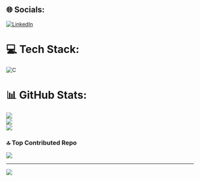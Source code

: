 <!--### Hi there 👋-->


## 🌐 Socials:
[![LinkedIn](https://img.shields.io/badge/LinkedIn-%230077B5.svg?logo=linkedin&logoColor=white)](https://linkedin.com/in/vishesh-kumar-bhagat-81810b279) 

# 💻 Tech Stack:
![C](https://img.shields.io/badge/c-%2300599C.svg?style=for-the-badge&logo=c&logoColor=white)
# 📊 GitHub Stats:
![](https://github-readme-stats.vercel.app/api?username=VisheshKumarBhagat&theme=blueberry&hide_border=false&include_all_commits=true&count_private=true)<br/>
![](https://github-readme-streak-stats.herokuapp.com/?user=VisheshKumarBhagat&theme=blueberry&hide_border=false)<br/>
![](https://github-readme-stats.vercel.app/api/top-langs/?username=VisheshKumarBhagat&theme=blueberry&hide_border=false&include_all_commits=true&count_private=true&layout=compact)

### 🔝 Top Contributed Repo
![](https://github-contributor-stats.vercel.app/api?username=VisheshKumarBhagat&limit=5&theme=nord&combine_all_yearly_contributions=true)

---
[![](https://visitcount.itsvg.in/api?id=VisheshKumarBhagat&icon=0&color=1)](https://visitcount.itsvg.in)

<!-- Proudly created with GPRM ( https://gprm.itsvg.in ) -->



<!--
**VisheshKumarBhagat/VisheshKumarBhagat** is a ✨ _special_ ✨ repository because its `README.md` (this file) appears on your GitHub profile.

Here are some ideas to get you started:

- 🔭 I’m currently working on ...
- 🌱 I’m currently learning ...
- 👯 I’m looking to collaborate on ...
- 🤔 I’m looking for help with ...
- 💬 Ask me about ...
- 📫 How to reach me: ...
- 😄 Pronouns: ...
- ⚡ Fun fact: ...
-->
